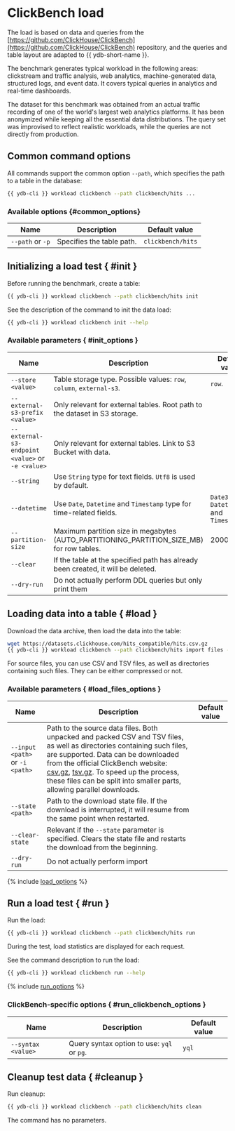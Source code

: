 # ClickBench load

The load is based on data and queries from the [https://github.com/ClickHouse/ClickBench](https://github.com/ClickHouse/ClickBench) repository, and the queries and table layout are adapted to {{ ydb-short-name }}.

The benchmark generates typical workload in the following areas: clickstream and traffic analysis, web analytics, machine-generated data, structured logs, and event data. It covers typical queries in analytics and real-time dashboards.

The dataset for this benchmark was obtained from an actual traffic recording of one of the world's largest web analytics platforms. It has been anonymized while keeping all the essential data distributions. The query set was improvised to reflect realistic workloads, while the queries are not directly from production.

## Common command options

All commands support the common option `--path`, which specifies the path to a table in the database:

```bash
{{ ydb-cli }} workload clickbench --path clickbench/hits ...
```

### Available options {#common_options}

| Name          | Description                                                       | Default value             |
|----------------------|---------------------------------------------------------------------------|---------------------------|
| `--path` or `-p`     | Specifies the table path.                                           | `clickbench/hits`         |

## Initializing a load test { #init }

Before running the benchmark, create a table:

```bash
{{ ydb-cli }} workload clickbench --path clickbench/hits init
```

See the description of the command to init the data load:

```bash
{{ ydb-cli }} workload clickbench init --help
```

### Available parameters { #init_options }

| Name          | Description                                                       | Default value             |
|--------------------------------------------------|---------------------------------------------------------------------------|----------------------------|
| `--store <value>`                                | Table storage type. Possible values: `row`, `column`, `external-s3`.      | `row`.                     |
| `--external-s3-prefix <value>`                   | Only relevant for external tables. Root path to the dataset in S3 storage.|                            |
| `--external-s3-endpoint <value>` or `-e <value>` | Only relevant for external tables. Link to S3 Bucket with data.           |                            |
| `--string`                                       | Use `String` type for text fields. `Utf8` is used by default.             |                            |
| `--datetime`                                     | Use `Date`, `Datetime` and `Timestamp` type for time-related fields.      |`Date32`, `Datetime64` and `Timestamp64`|
| `--partition-size`                               | Maximum partition size in megabytes (AUTO_PARTITIONING_PARTITION_SIZE_MB) for row tables. | 2000 |
| `--clear`                                        | If the table at the specified path has already been created, it will be deleted. |                      |
| `--dry-run`                                      | Do not actually perform DDL queries but only print them |                      |

## Loading data into a table { #load }

Download the data archive, then load the data into the table:

```bash
wget https://datasets.clickhouse.com/hits_compatible/hits.csv.gz
{{ ydb-cli }} workload clickbench --path clickbench/hits import files --input hits.csv.gz
```

For source files, you can use CSV and TSV files, as well as directories containing such files. They can be either compressed or not.

### Available parameters { #load_files_options }

| Name | Description | Default value |
|---|---|---|
| `--input <path>` or `-i <path>` | Path to the source data files. Both unpacked and packed CSV and TSV files, as well as directories containing such files, are supported. Data can be downloaded from the official ClickBench website: [csv.gz](https://datasets.clickhouse.com/hits_compatible/hits.csv.gz), [tsv.gz](https://datasets.clickhouse.com/hits_compatible/hits.tsv.gz). To speed up the process, these files can be split into smaller parts, allowing parallel downloads. | |
| `--state <path>`                | Path to the download state file. If the download is interrupted, it will resume from the same point when restarted.                                                                                                                                                                                                                                                                                                                                           | |
| `--clear-state`                 | Relevant if the `--state` parameter is specified. Clears the state file and restarts the download from the beginning.                                                                                                                                                                                                                                                                                                                                          | |
| `--dry-run`                     | Do not actually perform import | |

{% include [load_options](./_includes/workload/load_options.md) %}

## Run a load test { #run }

Run the load:

```bash
{{ ydb-cli }} workload clickbench --path clickbench/hits run
```

During the test, load statistics are displayed for each request.

See the command description to run the load:

```bash
{{ ydb-cli }} workload clickbench run --help
```

{% include [run_options](./_includes/workload/run_options.md) %}

### ClickBench-specific options { #run_clickbench_options }

| Name               | Description                                              | Default value |
|--------------------|----------------------------------------------------------|---------------|
| `--syntax <value>` | Query syntax option to use: `yql` or `pg`. | `yql` |

## Cleanup test data { #cleanup }

Run cleanup:

```bash
{{ ydb-cli }} workload clickbench --path clickbench/hits clean
```

The command has no parameters.
